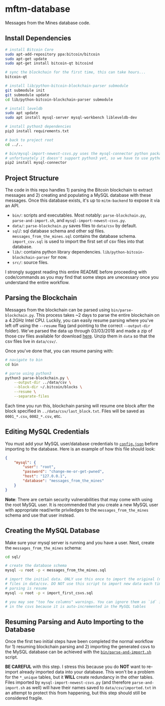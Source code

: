 # mftm-database

Messages from the Mines database code.

## Install Dependencies

```bash
# install Bitcoin Core
sudo apt-add-repository ppa:bitcoin/bitcoin
sudo apt-get update
sudo apt-get install bitcoin-qt bitcoind

# sync the blockchain for the first time, this can take hours...
bitcoin-qt

# install lib/python-bitcoin-blockchain-parser submodule
git submodule init
git submodule update
cd lib/python-bitcoin-blockchain-parser submodule

# install leveldb
sudo apt update
sudo apt install mysql-server mysql-workbench libleveldb-dev

# install python3 dependencies
pip3 install requirements.txt

# back to project root 
cd ../..

# bin/mysql-import-newest-csvs.py uses the mysql-connector python package
# unfortunately it doesn't support python3 yet, so we have to use python2
pip2 install mysql-connector
```

## Project Structure

The code in this repo handles 1) parsing the Bitcoin blockchain to extract messages and 2) creating and populating a MySQL database with these messages. Once this database exists, it's up to `mitm-backend` to expose it via an API.

- `bin/`: scripts and executables. Most notably: `parse-blockchain.py`, `parse-and-import.sh`, and `mysql-import-newest-csvs.py`. 
- `data/`: `parse-blockchain.py` saves files to `data/csv` by default. 
- `sql`/: sql database schema and other sql files. `messages_from_the_mines.sql` contains the database schema. `import_csv.sql` is used to import the first set of csv files into that database.
- `lib/`: contains python library dependencies. `lib/python-bitcoin-blockchain-parser` for now.
- `src/`: source files.

I strongly suggest reading this entire README before proceeding with code/commands as you may find that some steps are unecessary once you understand the entire workflow.

## Parsing the Blockchain

Messages from the blockchain can be parsed using `bin/parse-blockchain.py`. This process takes ~2 days to parse the entire blockchain on a 4.2GHz Intel CPU. Luckily, you can easily resume parsing where you've left off using the `--resume` flag (and pointing to the correct `--output-dir` folder). We've parsed the data up through 03/03/2018 and made a zip of those csv files available for download [here](https://git.brangerbriz.com:4443/bdorsey/mftm-database/uploads/1454a9de2845a7aadbf4153ed3d62314/csv_03-03-2018.tar.gz). Unzip them in `data` so that the csv files live in `data/csv/`.

Once you've done that, you can resume parsing with:

```bash
# navigate to bin
cd bin

# parse using python3
python3 parse-blockchain.py \
	--output-dir ../data/csv \
	--block-dir ~/.bitcoin/blocks \
	--resume \
	--separate-files
```

Each time you run this, blockchain parsing will resume one block after the block specified in `../data/csv/last_block.txt`. Files will be saved as `0001_*.csv`, `0002_*.csv`, etc.

## Editing MySQL Credentials

You must add your MySQL user/database credentials to [`config.json`](config.json) before importing to the database. Here is an example of how this file should look:

```json
{
	"mysql": {
		"user": "root", 
		"password": "change-me-or-get-pwned",
        "host": "127.0.0.1",
        "database": "messages_from_the_mines"
	}
}
```

**Note**: There are certain security vulnerabilities that may come with using the root MySQL user. It is recommended that you create a new MySQL user with appropriate read/write priviledges to the `messages_from_the_mines` schema and use that user instead. 

## Creating the MySQL Database

Make sure your mysql server is running and you have a user. Next, create the `messages_from_the_mines` schema:

```bash
cd sql/

# create the database schema
mysql -u root -p < messages_from_the_mines.sql

# import the initial data. ONLY use this once to import the original (non XXXX_*.csv) 
# files in data/csv. DO NOT use this script to import new data each time blockchain 
# parsing is resume
mysql -u root -p < import_first_csvs.sql

# you may see "too few columns" warnings. You can ignore them as `id` is not present
# in the csvs because it is auto-incremented in the MySQL tables
```

## Resuming Parsing and Auto Importing to the Database

Once the first two initial steps have been completed the normal workflow for 1) resuming blockchain parsing and 2) importing the generated csvs to the MySQL database can be achieved with the [`bin/parse-and-import.sh`](bin/parse-and-import.sh) script. 

**BE CAREFUL** with this step. I stress this because you do **NOT** want to re-import already imported data into your database. This won't be a problem for the `*_unique` tables, but it **WILL** create redundancy in the other tables. Files imported by `mysql-import-newest-csvs.py` (and therefore `parse-and-import.sh` as well) will have their names saved to `data/csv/imported.txt` in an attempt to protect this from happening, but this step should still be considered fragile.